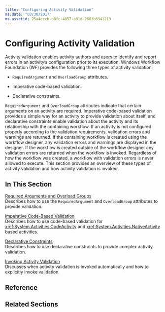 ```yaml
---
title: "Configuring Activity Validation"
ms.date: "03/30/2017"
ms.assetid: 25a4eccb-b8fc-4857-a01d-2683b6341219
---
```

# Configuring Activity Validation
Activity validation enables activity authors and users to identify and report errors in an activity’s configuration prior to its execution. Windows Workflow Foundation (WF) provides the following three types of activity validation:  
  
-   `RequiredArgument` and `OverloadGroup` attributes.  
  
-   Imperative code-based validation.  
  
-   Declarative constraints.  
  
 `RequiredArgument` and `OverloadGroup` attributes indicate that certain arguments on an activity are required. Imperative code-based validation provides a simple way for an activity to provide validation about itself, and declarative constraints enable validation about the activity and its relationship with the containing workflow. If an activity is not configured properly according to the validation requirements, validation errors and warnings are returned. If the containing workflow is created using the workflow designer, any validation errors and warnings are displayed in the designer. If the workflow is created outside of the workflow designer any validation errors are returned when the workflow is invoked. Regardless of how the workflow was created, a workflow with validation errors is never allowed to execute. This section provides an overview of these types of activity validation and how activity validation is invoked.  
  
## In This Section  
 [Required Arguments and Overload Groups](required-arguments-and-overload-groups.md)  
 Describes how to use the `RequiredArgument` and `OverloadGroup` attributes to provide validation.  
  
 [Imperative Code-Based Validation](imperative-code-based-validation.md)  
 Describes how to use code-based validation for <xref:System.Activities.CodeActivity> and <xref:System.Activities.NativeActivity> based activities.  
  
 [Declarative Constraints](declarative-constraints.md)  
 Describes how to use declarative constraints to provide complex activity validation.  
  
 [Invoking Activity Validation](invoking-activity-validation.md)  
 Discusses when activity validation is invoked automatically and how to explicitly invoke validation.  
  
## Reference  
  
## Related Sections
